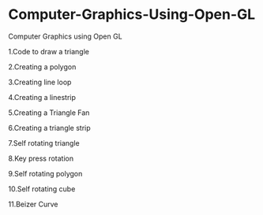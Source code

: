 # Computer-Graphics-Using-Open-GL
Computer Graphics using Open GL

1.Code to draw a triangle

2.Creating a polygon

3.Creating line loop

4.Creating a linestrip

5.Creating a Triangle Fan

6.Creating a triangle strip

7.Self rotating triangle

8.Key press rotation

9.Self rotating polygon

10.Self rotating cube

11.Beizer Curve
